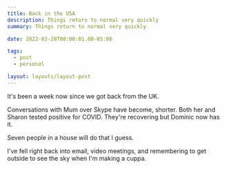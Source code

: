 ```yaml
---
title: Back in the USA
description: Things return to normal very quickly
summary: Things return to normal very quickly

date: 2022-03-20T00:00:01.00-05:00

tags:
  - post
  - personal

layout: layouts/layout-post
---
```

It's been a week now since we got back from the UK.

Conversations with Mum over Skype have become, shorter. Both her and Sharon tested positive for COVID. They're recovering but Dominic now has it.

Seven people in a house will do that I guess.

I've fell right back into email, video meetings, and remembering to get outside to see the sky when I'm making a cuppa.

